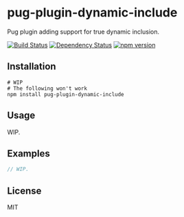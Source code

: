 # pug-plugin-dynamic-include

Pug plugin adding support for true dynamic inclusion.

[![Build Status](https://img.shields.io/travis/pugjs/pug-plugin-dynamic-include/master.svg)](https://travis-ci.org/pugjs/pug-plugin-dynamic-include)
[![Dependency Status](https://img.shields.io/david/pugjs/pug-plugin-dynamic-include.svg)](https://david-dm.org/pugjs/pug-plugin-dynamic-include)
[![npm version](https://img.shields.io/npm/v/pug-plugin-dynamic-include.svg)](https://www.npmjs.org/package/pug-plugin-dynamic-include)

## Installation

    # WIP
    # The following won't work
    npm install pug-plugin-dynamic-include

## Usage

WIP.

## Examples

```js
// WIP.
```

## License

MIT
